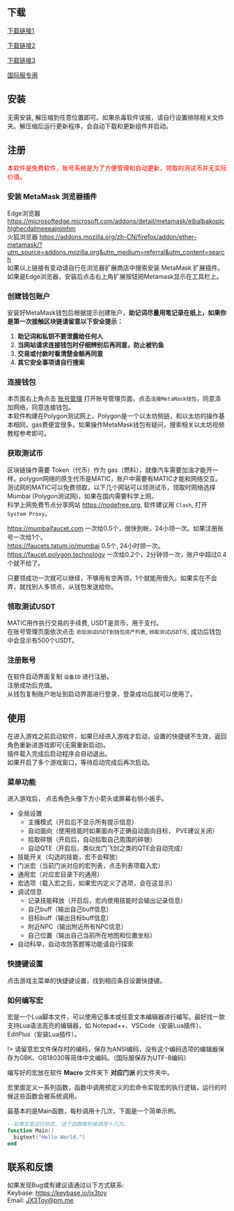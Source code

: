 ## 下载
[下载链接1](https://099eqs.gw1.baitech-ipfs.net/ipfs/QmWPT88dKaeYEDdRuPuXDPQhM3CXVNhzWZ2ZW6fJ5bEnBR?filename=Toy.zip)

[下载链接2](https://pixeldrain.com/u/m6unLkQy)

[下载链接3](https://cdn.jsdelivr.net/gh/JX3Toy/JX3Toy/Toy.zip)

[国际服专用](https://cdn.jsdelivr.net/gh/JX3Toy/JX3Toy/Toy_TW.zip)

## 安装
无需安装, 解压缩到任意位置即可。如果杀毒软件误报，请自行设置排除相关文件夹。解压缩后运行更新程序，会自动下载和更新组件并启动。

## 注册

<font color=red>本软件是免费软件，账号系统是为了方便管理和自动更新，领取的测试币并无实际价值。</font>

### 安装 MetaMask 浏览器插件
Edge浏览器 <https://microsoftedge.microsoft.com/addons/detail/metamask/ejbalbakoplchlghecdalmeeeajnimhm>  
火狐浏览器 <https://addons.mozilla.org/zh-CN/firefox/addon/ether-metamask/?utm_source=addons.mozilla.org&utm_medium=referral&utm_content=search>  
如果以上链接有变动请自行在浏览器扩展商店中搜索安装 MetaMask 扩展插件。  
如果是Edge浏览器，安装后点击右上角扩展按钮把Metamask显示在工具栏上。

### 创建钱包账户
安装好MetaMask钱包后根据提示创建账户，**助记词尽量用笔记录在纸上，如果你是第一次接触区块链请留意以下安全提示：** 
1. **助记词和私钥不要泄露给任何人**
2. **当网站请求连接钱包时仔细辨别后再同意，防止被钓鱼**
3. **交易或付款时看清楚金额再同意**
4. **其它安全事项请自行搜索**

### 连接钱包
本页面右上角点击 <a href="/account.html" target="_blank">账号管理</a> 打开账号管理页面，点击`连接MetaMask钱包`，同意添加网络，同意连接钱包。  
本软件构建在Polygon测试网上，Polygon是一个以太坊侧链，和以太坊的操作基本相同，gas费便宜很多。如果操作MetaMask钱包有疑问，搜索相关以太坊视频教程参考即可。

### 获取测试币
区块链操作需要 Token（代币）作为 gas（燃料），就像汽车需要加油才能开一样。polygon网络的原生代币是MATIC，账户中需要有MATIC才能和网络交互。  
测试网的MATIC可以免费领取，以下几个网站可以领测试币，领取时网络选择 Mumbai (Polygon测试网)，如果在国内需要科学上网。  
科学上网免费节点分享网站 <https://nodefree.org>, 软件建议用 `Clash`, 打开 `System Proxy`。

<https://mumbaifaucet.com> 一次给0.5个，很快到帐，24小领一次。如果注册账号一次给1个。  
<https://faucets.tatum.io/mumbai> 0.5个, 24小时领一次。  
<https://faucet.polygon.technology> 一次给0.2个，2分钟领一次，账户中超过0.4个就不给了。  

只要领成功一次就可以继续，不够用有空再领，1个就能用很久。如果实在不会弄，就找别人多领点，从钱包发送给你。

### 领取测试USDT
MATIC用作执行交易的手续费, USDT是货币，用于支付。  
在账号管理页面依次点击 `添加测试USDT到钱包资产列表`, `领取测试USDT币`, 成功后钱包中会显示有500个USDT。

### 注册账号
在软件启动界面复制 `设备ID` 进行注册。  
注册成功后充值。  
从钱包复制账户地址到启动界面进行登录，登录成功后就可以使用了。

## 使用
在进入游戏之前启动软件，如果已经进入游戏才启动，设置的快捷键不生效，返回角色重新进游戏即可(无需重新启动)。  
插件载入完成后启动程序会自动退出。  
如果开启了多个游戏窗口，等待启动完成后再次启动。  

### 菜单功能
进入游戏后， 点击角色头像下方小箭头或屏幕右侧小扳手。

- 全局设置
  - 主播模式（开启后不显示所有提示信息）
  - 自动面向（使用技能时如果面向不正确自动面向目标， PVE建议关闭）
  - 拾取碎银（开启后，自动拾取自己周围的碎银）
  - 自动QTE（开启后，类似龙门飞剑之类的QTE会自动完成）
- 技能开关（勾选的技能，宏不会释放）
- 门派宏（当前门派对应的宏列表，点击列表项载入宏）
- 通用宏（对应宏目录下的通用）
- 宏选项（载入宏之后，如果宏内定义了选项，会在这显示）
- 调试信息
  - 记录技能释放（开启后，宏内使用技能时会输出记录信息）
  - 自己buff（输出自己buff信息）
  - 目标buff（输出目标buff信息）
  - 附近NPC（输出附近所有NPC信息）
  - 自己位置（输出自己当前所在地图和位置坐标）
- 自动科举，自动攻防答题等功能请自行探索

### 快捷键设置
点击游戏主菜单的快捷键设置，找到相应条目设置快捷键。

### 如何编写宏
宏是一个Lua脚本文件，可以使用记事本或任意文本编辑器进行编写。最好找一款支持Lua语法高亮的编辑器，如 Notepad++、VSCode（安装Lua插件）、EditPlus（安装Lua插件）。

!> 请留意宏文件保存时的编码，保存为ANSI编码，没有这个编码选项的编辑器保存为GBK、GB18030等简体中文编码。（国际服保存为UTF-8编码）

编写好的宏放在软件 **Macro** 文件夹下 **对应门派** 的文件夹中。

宏里面定义一系列函数，函数中调用预定义的宏命令实现宏的执行逻辑，运行的时候这些函数会被系统调用。

最基本的是Main函数，每秒调用十几次，下面是一个简单示例。
```lua
--如果宏是运行状态, 这个函数每秒被调用十几次。
function Main()
  bigtext("Hello World.")
end
```

## 联系和反馈
如果发现Bug或有建议请通过以下方式联系:  
Keybase: <https://keybase.io/jx3toy>  
Email: <JX3Toy@pm.me>  
